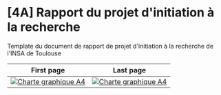 # [4A] Rapport du projet d'initiation à la recherche

Template du document de rapport de projet d'initiation à la recherche de l'INSA de Toulouse

| First page | Last page |
|-|-|
| [![Charte graphique A4](./thumbnails/first_page.png)](./) | [![Charte graphique A4](./thumbnails/last_page.png)](./) |

